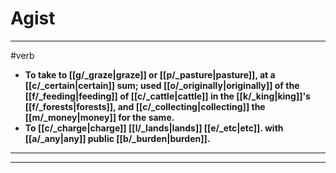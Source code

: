 # Agist
---
#verb
- **To take to [[g/_graze|graze]] or [[p/_pasture|pasture]], at a [[c/_certain|certain]] sum; used [[o/_originally|originally]] of the [[f/_feeding|feeding]] of [[c/_cattle|cattle]] in the [[k/_king|king]]'s [[f/_forests|forests]], and [[c/_collecting|collecting]] the [[m/_money|money]] for the same.**
- **To [[c/_charge|charge]] [[l/_lands|lands]] [[e/_etc|etc]]. with [[a/_any|any]] public [[b/_burden|burden]].**
---
---

